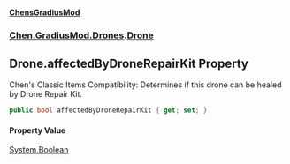 
#### [ChensGradiusMod](index 'index')

### [Chen.GradiusMod.Drones](Y_iPobZkdIiJ9feSuBjDaQ 'Chen.GradiusMod.Drones').[Drone](o+an11PxrqGB40HSHXgvpQ 'Chen.GradiusMod.Drones.Drone')

## Drone.affectedByDroneRepairKit Property
Chen's Classic Items Compatibility: Determines if this drone can be healed by Drone Repair Kit.  
```csharp
public bool affectedByDroneRepairKit { get; set; }
```

#### Property Value
[System.Boolean](https://docs.microsoft.com/en-us/dotnet/api/System.Boolean 'System.Boolean')
